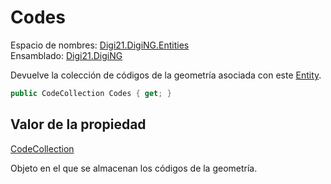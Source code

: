 # Codes

Espacio de nombres: [Digi21.DigiNG.Entities](../../../)  
Ensamblado: [Digi21.DigiNG](../../../../)

Devuelve la colección de códigos de la geometría asociada con este [Entity](../).

```csharp
public CodeCollection Codes { get; }
```

## Valor de la propiedad

[CodeCollection]()

Objeto en el que se almacenan los códigos de la geometría.


